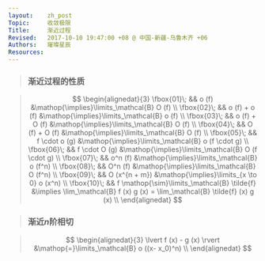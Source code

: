```yaml
---
layout:    zh_post
Topic:     收敛极限
Title:     渐近过程
Revised:   2017-10-10 19:47:00 +08 @ 中国-新疆-乌鲁木齐 +06
Authors:   璀璨星辰
Resources:
---
```


> ### 渐近过程的性质

> $$
> \begin{alignedat}{3}
> \fbox{01}\; &&                                        o (f) &\mathop{\implies}\limits_\mathcal{B} O (f) \\
> \fbox{02}\; &&                                o (f) + o (f) &\mathop{\implies}\limits_\mathcal{B} o (f) \\
> \fbox{03}\; &&                                o (f) + O (f) &\mathop{\implies}\limits_\mathcal{B} O (f) \\
> \fbox{04}\; &&                                O (f) + O (f) &\mathop{\implies}\limits_\mathcal{B} O (f) \\
> \fbox{05}\; &&                                f \cdot o (g) &\mathop{\implies}\limits_\mathcal{B} o (f \cdot g) \\
> \fbox{06}\; &&                                f \cdot O (g) &\mathop{\implies}\limits_\mathcal{B} O (f \cdot g) \\
> \fbox{07}\; &&                                      o^n (f) &\mathop{\implies}\limits_\mathcal{B} o (f^n) \\
> \fbox{08}\; &&                                      O^n (f) &\mathop{\implies}\limits_\mathcal{B} O (f^n) \\
> \fbox{09}\; &&                                O (x^{n + m}) &\mathop{\implies}\limits_{x \to 0} o (x^n) \\
> \fbox{10}\; && f \mathop{\sim}\limits_\mathcal{B} \tilde{f} &\implies \lim_\mathcal{B} f (x) g (x) = \lim_\mathcal{B} \tilde{f} (x) g (x) \\
> \end{alignedat}
> $$
>

> ### 渐近$n$阶相切

> $$
> \begin{alignedat}{3}
> \lvert f (x) - g (x) \rvert &\mathop{=}\limits_\mathcal{B} o ((x- x_0)^n) \\
> \end{alignedat}
> $$
>

